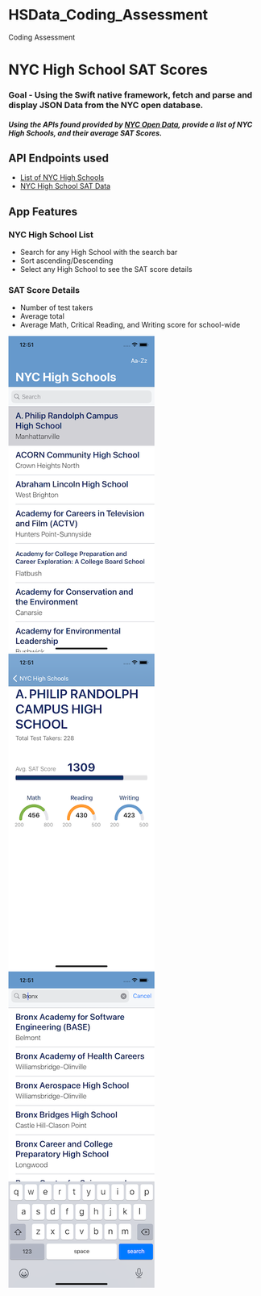 # HSData_Coding_Assessment
Coding Assessment 

# NYC High School SAT Scores

### Goal - Using the Swift native framework, fetch and parse and display JSON Data from the NYC open database. 
##### Using the APIs found provided by [NYC Open Data](https://opendata.cityofnewyork.us), provide a list of NYC High Schools, and their average SAT Scores.

## API Endpoints used
+ [List of NYC High Schools](https://data.cityofnewyork.us/resource/s3k6-pzi2.json)
+ [NYC High School SAT Data](https://data.cityofnewyork.us/resource/f9bf-2cp4.json)

## App Features
### NYC High School List
+ Search for any High School with the search bar
+ Sort ascending/Descending
+ Select any High School to see the SAT score details
### SAT Score Details
+ Number of test takers
+ Average total
+ Average Math, Critical Reading, and Writing score for school-wide

![alt text](https://github.com/GregKeeley/HSData_Coding_Assessment/blob/main/HSData_Coding_Assessment/Media/HighSchoolListViewController.png "High School List View Controller")
![alt text](https://github.com/GregKeeley/HSData_Coding_Assessment/blob/main/HSData_Coding_Assessment/Media/SATScoreDetailViewController.png "SAT Score Detail View Controller")
![alt text](https://github.com/GregKeeley/HSData_Coding_Assessment/blob/main/HSData_Coding_Assessment/Media/SearchHighSchoolList.png "Searching High School List")
